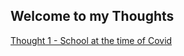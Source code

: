 ## Welcome to my Thoughts

[Thought 1 - School at the time of Covid](https://github.com/giacomotampella/Thoughts/school_covid.md)

